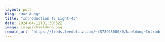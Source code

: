 ```yaml
---
layout: post
blog: "Baeldung"
title: "Introduction to Light-4J"
date: 2024-04-12T01:38:32Z
image: images/baeldung.png
remote_url: "https://feeds.feedblitz.com/~/878918000/0/baeldung~Introduction-to-LightJ"
---
```

